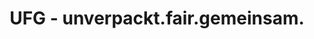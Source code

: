 ---
title: "UFG - unverpackt.fair.gemeinsam."
url: /unterfoehring/ufg-unverpackt-fair-gemeinsam/
shop: Supermarkt
---